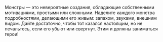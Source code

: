 Монстры — это невероятные создания, обладающие собственными мотивациями, простыми или сложными. Наделите каждого монстра подробностями, делающими его живым: запахом, звуками, внешним видом. Дайте достаточно, чтобы тот казался настоящим, но не печальтесь, если его убьют или свергнут. Этим и должны заниматься герои!